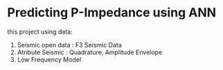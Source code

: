 # Predicting P-Impedance using ANN

this project using data:
1. Seismic open data : F3 Seismic Data
2. Atribute Seismic : Quadrature, Amplitude Envelope
3. Low Frequency Model


